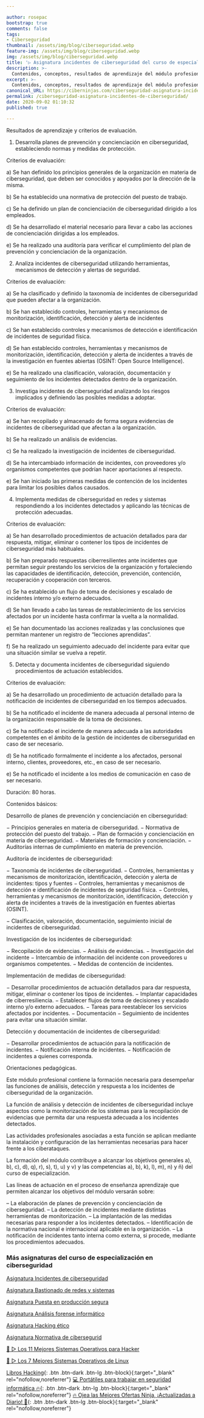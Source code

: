 ```yaml
---

author: rosepac
bootstrap: true
comments: false
tags:
- Ciberseguridad
thumbnail: /assets/img/blog/ciberseguridad.webp
feature-img: /assets/img/blog/ciberseguridad.webp
img: /assets/img/blog/ciberseguridad.webp
title: '▷ Asignatura incidentes de ciberseguridad del curso de especialización en ciberseguridad'
description: >-
  Contenidos, conceptos, resultados de aprendizaje del módulo profesional incidentes de ciberseguridad.
excerpt: >-
  Contenidos, conceptos, resultados de aprendizaje del módulo profesional incidentes de ciberseguridad.
canonical_URL: https://ciberninjas.com/ciberseguridad-asignatura-incidentes-de-ciberseguridad/
permalink: /ciberseguridad-asignatura-incidentes-de-ciberseguridad/
date: 2020-09-02 01:10:32
published: true

---
```


Resultados de aprendizaje y criterios de evaluación.

1. Desarrolla planes de prevención y concienciación en ciberseguridad, estableciendo normas y medidas de protección.

Criterios de evaluación:

a) Se han definido los principios generales de la organización en materia de ciberseguridad, que deben ser conocidos y apoyados por la dirección de la misma.

b) Se ha establecido una normativa de protección del puesto de trabajo.

c) Se ha definido un plan de concienciación de ciberseguridad dirigido a los empleados.

d) Se ha desarrollado el material necesario para llevar a cabo las acciones de concienciación dirigidas a los empleados.

e) Se ha realizado una auditoría para verificar el cumplimiento del plan de prevención y concienciación de la organización.

2. Analiza incidentes de ciberseguridad utilizando herramientas, mecanismos de detección y alertas de seguridad.

Criterios de evaluación:

a) Se ha clasificado y definido la taxonomía de incidentes de ciberseguridad que pueden afectar a la organización.

b) Se han establecido controles, herramientas y mecanismos de monitorización, identificación, detección y alerta de incidentes

c) Se han establecido controles y mecanismos de detección e identificación de incidentes de seguridad física.

d) Se han establecido controles, herramientas y mecanismos de monitorización, identificación, detección y alerta de incidentes a través de la investigación en fuentes abiertas (OSINT: Open Source Intelligence).

e) Se ha realizado una clasificación, valoración, documentación y seguimiento de los incidentes detectados dentro de la organización.

3. Investiga incidentes de ciberseguridad analizando los riesgos implicados y definiendo las posibles medidas a adoptar.

Criterios de evaluación:

a) Se han recopilado y almacenado de forma segura evidencias de incidentes de ciberseguridad que afectan a la organización.

b) Se ha realizado un análisis de evidencias.

c) Se ha realizado la investigación de incidentes de ciberseguridad.

d) Se ha intercambiado información de incidentes, con proveedores y/o organismos competentes que podrían hacer aportaciones al respecto.

e) Se han iniciado las primeras medidas de contención de los incidentes para limitar los posibles daños causados.

4. Implementa medidas de ciberseguridad en redes y sistemas respondiendo a los incidentes detectados y aplicando las técnicas de protección adecuadas.

Criterios de evaluación:

a) Se han desarrollado procedimientos de actuación detallados para dar respuesta, mitigar, eliminar o contener los tipos de incidentes de ciberseguridad más habituales.

b) Se han preparado respuestas ciberresilientes ante incidentes que permitan seguir prestando los servicios de la organización y fortaleciendo las capacidades de identificación, detección, prevención, contención, recuperación y cooperación con terceros.

c) Se ha establecido un flujo de toma de decisiones y escalado de incidentes interno y/o externo adecuados.

d) Se han llevado a cabo las tareas de restablecimiento de los servicios afectados por un incidente hasta confirmar la vuelta a la normalidad.

e) Se han documentado las acciones realizadas y las conclusiones que permitan mantener un registro de “lecciones aprendidas”.

f) Se ha realizado un seguimiento adecuado del incidente para evitar que una situación similar se vuelva a repetir.

5. Detecta y documenta incidentes de ciberseguridad siguiendo procedimientos de actuación establecidos.

Criterios de evaluación:

a) Se ha desarrollado un procedimiento de actuación detallado para la notificación de incidentes de ciberseguridad en los tiempos adecuados.

b) Se ha notificado el incidente de manera adecuada al personal interno de la organización responsable de la toma de decisiones.

c) Se ha notificado el incidente de manera adecuada a las autoridades competentes en el ámbito de la gestión de incidentes de ciberseguridad en caso de ser necesario.

d) Se ha notificado formalmente el incidente a los afectados, personal interno, clientes, proveedores, etc., en caso de ser necesario.

e) Se ha notificado el incidente a los medios de comunicación en caso de ser necesario.

Duración: 80 horas.

Contenidos básicos:

Desarrollo de planes de prevención y concienciación en ciberseguridad:

− Principios generales en materia de ciberseguridad.
− Normativa de protección del puesto del trabajo.
− Plan de formación y concienciación en materia de ciberseguridad.
− Materiales de formación y concienciación.
− Auditorías internas de cumplimiento en materia de prevención.

Auditoría de incidentes de ciberseguridad:

− Taxonomía de incidentes de ciberseguridad.
− Controles, herramientas y mecanismos de monitorización, identificación, detección y alerta de incidentes: tipos y fuentes
− Controles, herramientas y mecanismos de detección e identificación de incidentes de seguridad física.
− Controles, herramientas y mecanismos de monitorización, identificación, detección y alerta de incidentes a través de la investigación en fuentes abiertas (OSINT).

− Clasificación, valoración, documentación, seguimiento inicial de incidentes de ciberseguridad.

Investigación de los incidentes de ciberseguridad:

− Recopilación de evidencias.
− Análisis de evidencias.
− Investigación del incidente
− Intercambio de información del incidente con proveedores u organismos competentes.
− Medidas de contención de incidentes.

Implementación de medidas de ciberseguridad:

− Desarrollar procedimientos de actuación detallados para dar respuesta, mitigar, eliminar o contener los tipos de incidentes.
− Implantar capacidades de ciberresiliencia.
− Establecer flujos de toma de decisiones y escalado interno y/o externo adecuados.
− Tareas para reestablecer los servicios afectados por incidentes.
− Documentación
− Seguimiento de incidentes para evitar una situación similar.

Detección y documentación de incidentes de ciberseguridad:

− Desarrollar procedimientos de actuación para la notificación de incidentes.
− Notificación interna de incidentes.
− Notificación de incidentes a quienes corresponda.

Orientaciones pedagógicas.

Este módulo profesional contiene la formación necesaria para desempeñar las funciones de análisis, detección y respuesta a los incidentes de ciberseguridad de la organización.

La función de análisis y detección de incidentes de ciberseguridad incluye aspectos como la monitorización de los sistemas para la recopilación de evidencias que permita dar una respuesta adecuada a los incidentes detectados.

Las actividades profesionales asociadas a esta función se aplican mediante la instalación y configuración de las herramientas necesarias para hacer frente a los ciberataques.

La formación del módulo contribuye a alcanzar los objetivos generales a), b), c), d), q), r), s), t), u) y v) y las competencias a), b), k), l), m), n) y ñ) del curso de especialización.

Las líneas de actuación en el proceso de enseñanza aprendizaje que permiten alcanzar los objetivos del módulo versarán sobre:

– La elaboración de planes de prevención y concienciación de ciberseguridad.
– La detección de incidentes mediante distintas herramientas de monitorización.
– La implantación de las medidas necesarias para responder a los incidentes detectados.
– Identificación de la normativa nacional e internacional aplicable en la organización.
– La notificación de incidentes tanto interna como externa, si procede, mediante los procedimientos adecuados.

### **Más asignaturas del curso de especialización en ciberseguridad** <!-- omit in toc -->
<!-- https://www.infoworld.com/article/3572553/what-is-computer-vision-ai-for-images-and-video.html#tk.rss_all -->

[Asignatura Incidentes de ciberseguridad](https://ciberninjas.com/ciberseguridad-asignatura-incidentes-de-ciberseguridad/)

[Asignatura Bastionado de redes y sistemas](https://ciberninjas.com/ciberseguridad-asignatura-bastionado-redes-sistemas/)

[Asignatura Puesta en producción segura](https://ciberninjas.com/ciberseguridad-asignatura-puesta-produccion-segura/)

[Asignatura Análisis forense informático](https://ciberninjas.com/ciberseguridad-asignatura-analisis-forense-informatico/)

[Asignatura Hacking ético](https://ciberninjas.com/ciberseguridad-asignatura-hacking-etico/)

[Asignatura Normativa de cibersegurid](https://ciberninjas.com/ciberseguridad-asignatura-normativa-ciberseguridad/)

[🥇 ▷ Los 11 Mejores Sistemas Operativos para Hacker](https://ciberninjas.com/mejores-sistemas-operativos-para-hackear/)

[🥇 ▷ Los 7 Mejores Sistemas Operativos de Linux](https://ciberninjas.com/7-mejores-distribuciones-escritorio-para-principiantes/)

[Libros Hacking](https://www.amazon.es/shop/cibercursos){: .btn .btn-dark .btn-lg .btn-block}{:target="_blank" rel="nofollow,noreferrer"}
[💻 Portátiles para trabajar en seguridad informática 🔥](https://www.amazon.es/shop/cibercursos?listId=3BF50A7M6Q79J){: .btn .btn-dark .btn-lg .btn-block}{:target="_blank" rel="nofollow,noreferrer"}
[🔥 Ojea las Mejores Ofertas Ninja, ¡Actualizadas a Diario! 🎁](https://www.amazon.es/shop/cibercursos){: .btn .btn-dark .btn-lg .btn-block}{:target="_blank" rel="nofollow,noreferrer"}